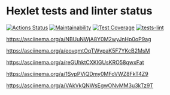 # Hexlet tests and linter status

[![Actions Status](https://github.com/9lceHb/frontend-bootcamp-project-46/workflows/hexlet-check/badge.svg)](https://github.com/9lceHb/frontend-bootcamp-project-46/actions)
[![Maintainability](https://api.codeclimate.com/v1/badges/e6d862e84144237971ce/maintainability)](https://codeclimate.com/github/9lceHb/frontend-bootcamp-project-46/maintainability)
[![Test Coverage](https://api.codeclimate.com/v1/badges/e6d862e84144237971ce/test_coverage)](https://codeclimate.com/github/9lceHb/frontend-bootcamp-project-46/test_coverage)
[![tests-lint](https://github.com/9lceHb/frontend-bootcamp-project-46/actions/workflows/tests-lint.yml/badge.svg)](https://github.com/9lceHb/frontend-bootcamp-project-46/actions/workflows/tests-lint.yml)

<https://asciinema.org/a/NBUuNWjA8Y0M2wyJnHp0oP9ag>

<https://asciinema.org/a/eovqmtOqTWvpaK5F7YKcB2MsM>

<https://asciinema.org/a/reGUhktCXKIGUsKRO58qwxFat>

<https://asciinema.org/a/1SvpPViQDmy0MFoVWZ8FkT4Z9>

<https://asciinema.org/a/VAkVkQNWsEgwONvMM3u3kTz9T>
